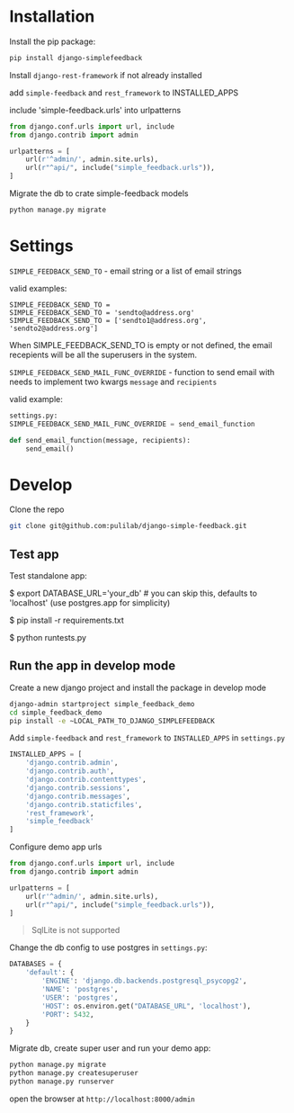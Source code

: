 # Installation

Install the pip package:

```bash
pip install django-simplefeedback
```

Install `django-rest-framework` if not already installed

add `simple-feedback` and `rest_framework` to INSTALLED_APPS

include 'simple-feedback.urls' into urlpatterns

```python
from django.conf.urls import url, include
from django.contrib import admin

urlpatterns = [
    url(r'^admin/', admin.site.urls),
    url(r"^api/", include("simple_feedback.urls")),
]
```

Migrate the db to crate simple-feedback models

```bash
python manage.py migrate
```

# Settings

`SIMPLE_FEEDBACK_SEND_TO` - email string or a list of email strings

valid examples:
```
SIMPLE_FEEDBACK_SEND_TO =
SIMPLE_FEEDBACK_SEND_TO = 'sendto@address.org'
SIMPLE_FEEDBACK_SEND_TO = ['sendto1@address.org', 'sendto2@address.org']
```
When SIMPLE_FEEDBACK_SEND_TO is empty or not defined, the email recepients will be all the superusers in the system.


`SIMPLE_FEEDBACK_SEND_MAIL_FUNC_OVERRIDE` - function to send email with
needs to implement two kwargs `message` and `recipients`

valid example:
```python
settings.py:
SIMPLE_FEEDBACK_SEND_MAIL_FUNC_OVERRIDE = send_email_function

def send_email_function(message, recipients):
    send_email()
```

# Develop

Clone the repo

```bash
git clone git@github.com:pulilab/django-simple-feedback.git
```

## Test app

Test standalone app:

$ export DATABASE_URL='your_db'  # you can skip this, defaults to 'localhost' (use postgres.app for simplicity)

$ pip install -r requirements.txt

$ python runtests.py

## Run the app in develop mode

Create a new django project and install the package in develop mode

```bash
django-admin startproject simple_feedback_demo
cd simple_feedback_demo
pip install -e ~LOCAL_PATH_TO_DJANGO_SIMPLEFEEDBACK
```

Add `simple-feedback` and `rest_framework` to `INSTALLED_APPS` in `settings.py`

```python
INSTALLED_APPS = [
    'django.contrib.admin',
    'django.contrib.auth',
    'django.contrib.contenttypes',
    'django.contrib.sessions',
    'django.contrib.messages',
    'django.contrib.staticfiles',
    'rest_framework',
    'simple_feedback'
]
```
Configure demo app urls

```python
from django.conf.urls import url, include
from django.contrib import admin

urlpatterns = [
    url(r'^admin/', admin.site.urls),
    url(r"^api/", include("simple_feedback.urls")),
]
```
> SqlLite is not supported

Change the db config to use postgres in `settings.py`:

```python
DATABASES = {
    'default': {
        'ENGINE': 'django.db.backends.postgresql_psycopg2',
        'NAME': 'postgres',
        'USER': 'postgres',
        'HOST': os.environ.get("DATABASE_URL", 'localhost'),
        'PORT': 5432,
    }
}
```

Migrate db, create super user and run your demo app:

```bash
python manage.py migrate
python manage.py createsuperuser
python manage.py runserver
```

open the browser at `http://localhost:8000/admin`

